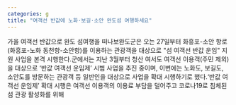 ```yaml
---
categories: g
title: "여객선 반값에 노화·보길·소안 완도섬 여행하세요"
---
```

가을 여객선 반값으로 완도 섬여행을 떠나보완도군은 오는 27일부터 화흥포-소안 항로(화흥포-노화 동천항-소안항)를 이용하는 관광객을 대상으로 "섬 여객선 반값 운임" 지원 사업을 본격 시행한다.군에서는 지난 3월부터 청산 여서도 여객선 이용객(주민 제외)을 대상으로 ‘반값 여객선 운임제’ 시범 사업을 추진 중이며, 이번에는 노화도, 보길도, 소안도를 방문하는 관광객 등 일반인을 대상으로 사업을 확대 시행하기로 했다.‘반값 여객선 운임제’ 확대 시행은 여객선 이용객의 이용료 부담을 덜어주고 코로나19로 침체된 섬 관광 활성화를 위해
